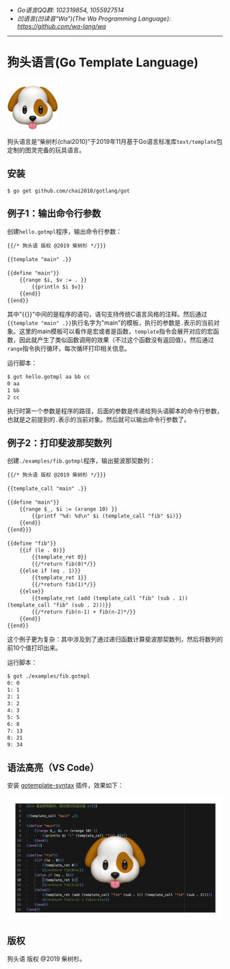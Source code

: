 - *Go语言QQ群: 102319854, 1055927514*
- *凹语言(凹读音“Wa”)(The Wa Programming Language): https://github.com/wa-lang/wa*

----

# 狗头语言(Go Template Language)

![](gotlang-logo.png)

狗头语言是“柴树杉(chai2010)”于2019年11月基于Go语言标准库`text/template`包定制的图灵完备的玩具语言。

## 安装

```
$ go get github.com/chai2010/gotlang/got
```

## 例子1：输出命令行参数

创建`hello.gotmpl`程序，输出命令行参数：

```gotmpl
{{/* 狗头语 版权 @2019 柴树杉 */}}}

{{template "main" .}}

{{define "main"}}
	{{range $i, $v := . }}
		{{println $i $v}}
	{{end}}
{{end}}
```

其中"{{}}"中间的是程序的语句，语句支持传统C语言风格的注释。然后通过`{{template "main" .}}`执行名字为"main"的模板，执行的参数是`.`表示的当前对象。这里的main模板可以看作是宏或者是函数，`template`指令会展开对应的宏函数，因此就产生了类似函数调用的效果（不过这个函数没有返回值）。然后通过`range`指令执行循环，每次循环打印相关信息。

运行脚本：

```
$ got hello.gotmpl aa bb cc
0 aa
1 bb
2 cc
```

执行时第一个参数是程序的路径，后面的参数是传递给狗头语脚本的命令行参数，也就是之前提到的`.`表示的当前对象。然后就可以输出命令行参数了。

## 例子2：打印斐波那契数列

创建`./examples/fib.gotmpl`程序，输出斐波那契数列：

```
{{/* 狗头语 版权 @2019 柴树杉 */}}}

{{template_call "main" .}}

{{define "main"}}
	{{range $_, $i := (xrange 10) }}
		{{printf "%d: %d\n" $i (template_call "fib" $i)}}
	{{end}}
{{end}}}

{{define "fib"}}
	{{if (le . 0)}}
		{{template_ret 0}}
		{{/*return fib(0)*/}}
	{{else if (eq . 1)}}
		{{template_ret 1}}
		{{/*return fib(1)*/}}
	{{else}}
		{{template_ret (add (template_call "fib" (sub . 1)) (template_call "fib" (sub . 2)))}}
		{{/*return fib(n-1) + fib(n-2)*/}}
	{{end}}
{{end}}
```

这个例子更为复杂：其中涉及到了通过递归函数计算斐波那契数列，然后将数列的前10个值打印出来。

运行脚本：

```
$ got ./examples/fib.gotmpl
0: 0
1: 1
2: 1
3: 2
4: 3
5: 5
6: 8
7: 13
8: 21
9: 34
```

## 语法高亮（VS Code）

安装 [gotemplate-syntax](https://marketplace.visualstudio.com/items?itemName=casualjim.gotemplate) 插件，效果如下：

![](gotlang-logo-02.png)


## 版权

狗头语 版权 @2019 柴树杉。
